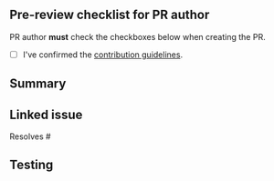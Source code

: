 <!--
Thank you for contributing! To help us out with reviewing, please consider the following:

- Does this pull request include a summary of the change (see below)?
- Does this pull request include a descriptive title?
- Does this pull request link to an issue (see below)?
-->

## Pre-review checklist for PR author

PR author **must** check the checkboxes below when creating the PR.

- [ ] I've confirmed the [contribution guidelines](https://github.com/ddmms/mlip-testing/blob/main/contributing.md).

## Summary

<!-- Describe your proposed changes. This can be brief, as most information can be in the linked issue. -->

## Linked issue

<!-- Enter the number of the issue this resolves. -->
Resolves #

## Testing

<!-- How have your proposed changes been tested? -->
